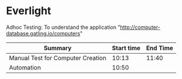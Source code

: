 # Everlight

Adhoc Testing: To understand the application "http://computer-database.gatling.io/computers"

Summary| Start time|End Time
---------|-----------|-------
Manual Test for Computer Creation|10:13|11:40
Automation |10:50|

